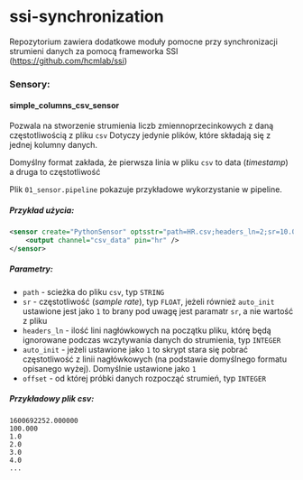 # ssi-synchronization

Repozytorium zawiera dodatkowe moduły pomocne przy synchronizacji strumieni danych za pomocą frameworka SSI (https://github.com/hcmlab/ssi)

### Sensory:
#### simple_columns_csv_sensor

Pozwala na stworzenie strumienia liczb zmiennoprzecinkowych z daną częstotliwością z pliku `csv`
Dotyczy jedynie plików, które składają się z jednej kolumny danych.

Domyślny format zakłada, że pierwsza linia w pliku `csv` to data (_timestamp_) a druga to częstotliwość

Plik `01_sensor.pipeline` pokazuje przykładowe wykorzystanie w pipeline.
##### Przykład użycia:
```xml
<sensor create="PythonSensor" optsstr="path=HR.csv;headers_ln=2;sr=10.0" script="simple_columns_csv_sensor" block="0.1">
    <output channel="csv_data" pin="hr" />
</sensor>
```

##### Parametry:
* `path` - scieżka do pliku `csv`, typ `STRING`
* `sr` - częstotliwość (_sample rate_), typ `FLOAT`, jeżeli również `auto_init` ustawione jest jako `1` to brany pod uwagę jest paramatr `sr`, a nie wartość z pliku
* `headers_ln` - ilość lini nagłówkowych na początku pliku, którę będą ignorowane podczas wczytywania danych do strumienia, typ `INTEGER`
* `auto_init` - jeżeli ustawione jako `1` to skrypt stara się pobrać częstotliwość z linii nagłówkowych (na podstawie domyślnego formatu opisanego wyżej). Domyślnie ustawione jako `1`
* `offset` - od której próbki danych rozpocząć strumień, typ `INTEGER`

##### Przykładowy plik csv:
```csv
1600692252.000000
100.000
1.0
2.0
3.0
4.0
...
```